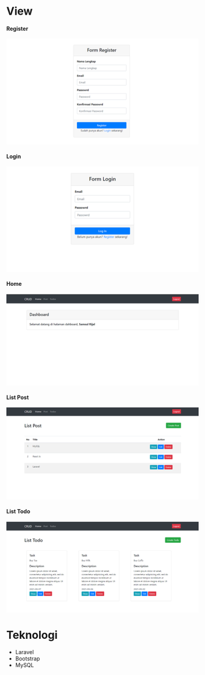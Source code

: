 # View

#### Register
<img src="https://github.com/samsul-rijal/laravel8-crud/blob/master/public/images/screenshot/register.png" style="text-align : center;" > </img>

#### Login
<img src="https://github.com/samsul-rijal/laravel8-crud/blob/master/public/images/screenshot/login.png" style="text-align : center;" > </img>

#### Home
<img src="https://github.com/samsul-rijal/laravel8-crud/blob/master/public/images/screenshot/home.png" style="text-align : center;" > </img>

#### List Post
<img src="https://github.com/samsul-rijal/laravel8-crud/blob/master/public/images/screenshot/list-post.png" style="text-align : center;" > </img>

#### List Todo
<img src="https://github.com/samsul-rijal/laravel8-crud/blob/master/public/images/screenshot/list-todo.png" style="text-align : center;" > </img>

# Teknologi
- Laravel
- Bootstrap
- MySQL